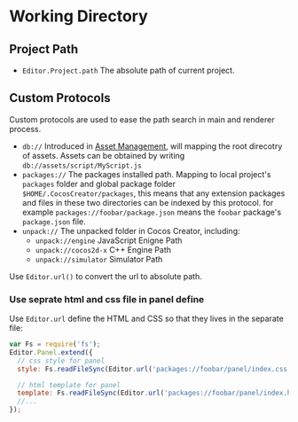 # Working Directory

## Project Path

- `Editor.Project.path` The absolute path of current project.

## Custom Protocols

Custom protocols are used to ease the path search in main and renderer process.

- `db://` Introduced in [Asset Management](asset-management.md), will mapping the root direcotry of assets. Assets can be obtained by writing `db://assets/script/MyScript.js`
- `packages://` The packages installed path. Mapping to local project's `packages` folder and global package folder `$HOME/.CocosCreator/packages`, this means that any extension packages and files in these two directories can be indexed by this protocol. for example `packages://foobar/package.json` means the `foobar` package's `package.json` file.
- `unpack://` The unpacked folder in Cocos Creator, including:
  - `unpack://engine` JavaScript Enigne Path
  - `unpack://cocos2d-x` C++ Engine Path
  - `unpack://simulator` Simulator Path

Use `Editor.url()` to convert the url to absolute path.

### Use seprate html and css file in panel define

Use `Editor.url` define the HTML and CSS so that they lives in the separate file:

```js
var Fs = require('fs');
Editor.Panel.extend({
  // css style for panel
  style: Fs.readFileSync(Editor.url('packages://foobar/panel/index.css', 'utf8')),

  // html template for panel
  template: Fs.readFileSync(Editor.url('packages://foobar/panel/index.html', 'utf8')),
  //...
});
```
